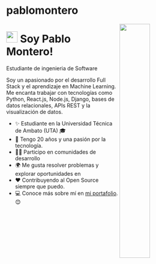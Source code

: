# pablomontero

<div>
  <img align="right" width="40%" src="https://owlbertsio-resized.s3.amazonaws.com/Popper.psd.full.png">
</div>

<!--Header Name-->
# <img src="https://emojis.slackmojis.com/emojis/images/1531849430/4246/blob-sunglasses.gif?1531849430" width="30"/> Soy Pablo Montero! 
Estudiante de ingenieria de Software
<br /> 

<!--Start Intro-->               
<p align="left">Soy un apasionado por el desarrollo Full Stack y el aprendizaje en Machine Learning. Me encanta trabajar con tecnologías como Python, React.js, Node.js, Django, bases de datos relacionales, APIs REST y la visualización de datos.</p>

- ✨ Estudiante en la Universidad Técnica de Ambato (UTA) 🎓
- 🌱 Tengo 20 años y una pasión por la tecnología.
- 💁‍♂️ Participo en comunidades de desarrollo 
- 🌍 Me gusta resolver problemas y explorar oportunidades en 
- ❤ Contribuyendo al Open Source siempre que puedo.
- 💻 Conoce más sobre mí en [mi portafolio](https://PabloAML1.github.io). 😊
